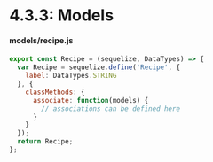 # 4.3.3: Models

#### models/recipe.js

```javascript
export const Recipe = (sequelize, DataTypes) => {
  var Recipe = sequelize.define('Recipe', {
    label: DataTypes.STRING
  }, {
    classMethods: {
      associate: function(models) {
        // associations can be defined here
      }
    }
  });
  return Recipe;
};
```

